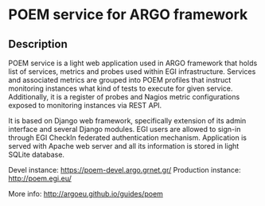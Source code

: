 # POEM service for ARGO framework

## Description

POEM service is a light web application used in ARGO framework that holds list
of services, metrics and probes used within EGI infrastructure. Services and
associated metrics are grouped into POEM profiles that instruct monitoring
instances what kind of tests to execute for given service. Additionally, it is
a register of probes and Nagios metric configurations exposed to monitoring
instances via REST API.

It is based on Django web framework, specifically extension of its admin
interface and several Django modules. EGI users are allowed to sign-in through
EGI CheckIn federated authentication mechanism. Application is served with
Apache web server and all its information is stored in light SQLite database.

Devel instance: https://poem-devel.argo.grnet.gr/
Production instance: http://poem.egi.eu/

More info: http://argoeu.github.io/guides/poem
